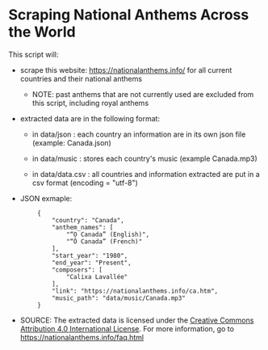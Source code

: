 # Scraping National Anthems Across the World

This script will:

- scrape this website: https://nationalanthems.info/ for all current countries and their national anthems
  - NOTE: past anthems that are not currently used are excluded from this script, including royal anthems
- extracted data are in the following format:

  - in data/json : each country an information are in its own json file (example: Canada.json)

  - in data/music : stores each country's music (example Canada.mp3)
  - in data/data.csv : all countries and information extracted are put in a csv format (encoding = "utf-8")

- JSON exmaple:

```
        {
            "country": "Canada",
            "anthem_names": [
                "“O Canada” (English)",
                "“Ô Canada” (French)"
            ],
            "start_year": "1980",
            "end_year": "Present",
            "composers": [
                "Calixa Lavallée"
            ],
            "link": "https://nationalanthems.info/ca.htm",
            "music_path": "data/music/Canada.mp3"
        }
```

- SOURCE: The extracted data is licensed under the [Creative Commons Attribution 4.0 International License](https://creativecommons.org/licenses/by/4.0/). For more information, go to https://nationalanthems.info/faq.html

